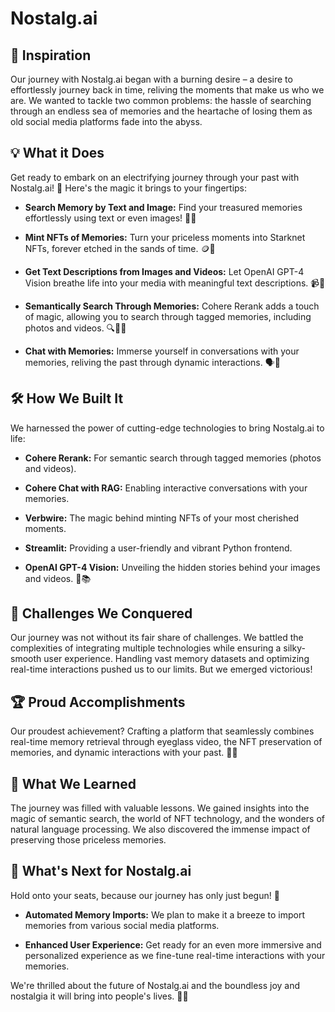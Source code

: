 # Nostalg.ai

## 🌟 Inspiration

Our journey with Nostalg.ai began with a burning desire – a desire to effortlessly journey back in time, reliving the moments that make us who we are. We wanted to tackle two common problems: the hassle of searching through an endless sea of memories and the heartache of losing them as old social media platforms fade into the abyss.

## 💡 What it Does

Get ready to embark on an electrifying journey through your past with Nostalg.ai! 🚀 Here's the magic it brings to your fingertips:

- **Search Memory by Text and Image:** Find your treasured memories effortlessly using text or even images! 📸✨

- **Mint NFTs of Memories:** Turn your priceless moments into Starknet NFTs, forever etched in the sands of time. 🪙🎉

- **Get Text Descriptions from Images and Videos:** Let OpenAI GPT-4 Vision breathe life into your media with meaningful text descriptions. 📹📜

- **Semantically Search Through Memories:** Cohere Rerank adds a touch of magic, allowing you to search through tagged memories, including photos and videos. 🔍🧙‍♂️

- **Chat with Memories:** Immerse yourself in conversations with your memories, reliving the past through dynamic interactions. 🗣️💬

## 🛠️ How We Built It

We harnessed the power of cutting-edge technologies to bring Nostalg.ai to life:

- **Cohere Rerank:** For semantic search through tagged memories (photos and videos).

- **Cohere Chat with RAG:** Enabling interactive conversations with your memories.

- **Verbwire:** The magic behind minting NFTs of your most cherished moments.

- **Streamlit:** Providing a user-friendly and vibrant Python frontend.

- **OpenAI GPT-4 Vision:** Unveiling the hidden stories behind your images and videos. 🌆📚

## 🚀 Challenges We Conquered

Our journey was not without its fair share of challenges. We battled the complexities of integrating multiple technologies while ensuring a silky-smooth user experience. Handling vast memory datasets and optimizing real-time interactions pushed us to our limits. But we emerged victorious!

## 🏆 Proud Accomplishments

Our proudest achievement? Crafting a platform that seamlessly combines real-time memory retrieval through eyeglass video, the NFT preservation of memories, and dynamic interactions with your past. 🏅✨

## 🧠 What We Learned

The journey was filled with valuable lessons. We gained insights into the magic of semantic search, the world of NFT technology, and the wonders of natural language processing. We also discovered the immense impact of preserving those priceless memories.

## 🌟 What's Next for Nostalg.ai

Hold onto your seats, because our journey has only just begun! 🌄

- **Automated Memory Imports:** We plan to make it a breeze to import memories from various social media platforms. 

- **Enhanced User Experience:** Get ready for an even more immersive and personalized experience as we fine-tune real-time interactions with your memories.

We're thrilled about the future of Nostalg.ai and the boundless joy and nostalgia it will bring into people's lives. 🌈🎉
